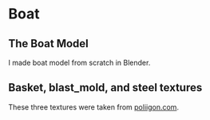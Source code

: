# Boat

## The Boat Model
I made boat model from scratch in Blender. 

## Basket, blast_mold, and steel textures
These three textures were taken from [poliigon.com](https://www.poliigon.com/).